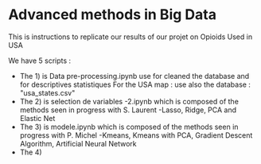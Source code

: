 # Advanced methods in Big Data 

This is instructions to replicate our results of our projet on Opioids Used in USA 

We have 5 scripts : 

- The 1) is  Data pre-processing.ipynb use for cleaned the database and for descriptives statistiques 
For the USA map : use also the database : "usa_states.csv"
- The 2) is selection de variables -2.ipynb which is composed of the methods seen in progress with S. Laurent 
    -Lasso, Ridge, PCA and Elastic Net 
- The 3) is modele.ipynb which is composed of the methods seen in progress with P. Michel
    -Kmeans, Kmeans with PCA, Gradient Descent Algorithm, Artificial Neural Network 
- The 4) 

